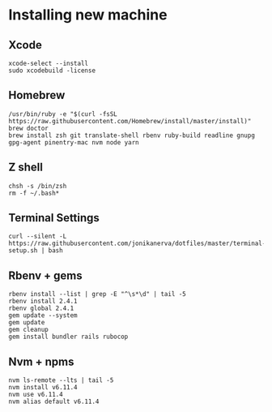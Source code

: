 # Installing new machine

## Xcode

    xcode-select --install
    sudo xcodebuild -license

## Homebrew
    /usr/bin/ruby -e "$(curl -fsSL https://raw.githubusercontent.com/Homebrew/install/master/install)"
    brew doctor
    brew install zsh git translate-shell rbenv ruby-build readline gnupg gpg-agent pinentry-mac nvm node yarn

## Z shell
    chsh -s /bin/zsh
    rm -f ~/.bash*

## Terminal Settings
    curl --silent -L https://raw.githubusercontent.com/jonikanerva/dotfiles/master/terminal-setup.sh | bash

## Rbenv + gems
    rbenv install --list | grep -E "^\s*\d" | tail -5
    rbenv install 2.4.1
    rbenv global 2.4.1
    gem update --system
    gem update
    gem cleanup
    gem install bundler rails rubocop

## Nvm + npms
    nvm ls-remote --lts | tail -5
    nvm install v6.11.4
    nvm use v6.11.4
    nvm alias default v6.11.4
